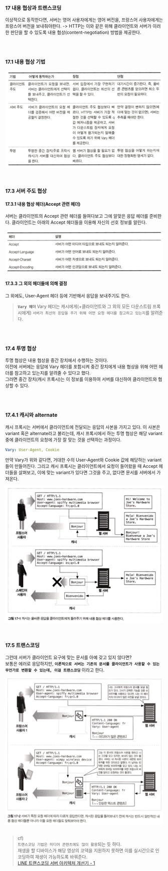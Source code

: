 
<br>
<br>
<br>


### 17 내용 협상과 트랜스코딩
이상적으로 동작한다면, 서버는 영어 사용자에게는 영어 버전을, 프랑스어 사용자에게는 프랑스어 버전을 보내줘야한다. -> HTTP는 이와 같은 위해 클라이언트와 서버가 이러한 판단을 할 수 있도록 내용 협상(content-negotiation) 방법을 제공한다.

<br>
<br>

### 17.1 내용 협상 기법  
<div align="center">
    <img src="./img/1.png" alt="" style="width: 600px;" />
</div>

<br>
<br>

### 17.3 서버 주도 협상

#### 17.3.1 내용 협상 헤더(Accept 관련 헤더)  
서버는 클라이언트의 Accept 관련 헤더를 들여다보고 그에 알맞은 응답 헤더를 준비한다. 
클라이언트는 아래의 Accept 헤더들을 이용해 자신의 선호 정보를 알린다.  
<div align="center">
    <img src="./img/2.png" alt="" style="width: 600px;" />
</div>

#### 17.3.3 그 외의 헤더들에 의해 결정
그 외에도, User-Agent 헤더 등에 기반해서 응답을 보내주기도 한다.  

> **`Vary 헤더`**
> Vary 헤더는 캐시에게(+클라이언트와 그 외의 모든 다운스트림 프록시에게) `서버가 최선의 응답을 주기 위해 어떤 요청 헤더를 참고하고 있는지`를 알려준다.

<br>
<br>

### 17.4 투명 협상  
투명 협상은 내용 협상을 중간 장치에서 수행하는 것이다.  
이전에 서버에는 응답에 Vary 헤더를 포함시켜 중간 장치에게 내용 협상을 위해 어떤 헤더를 참고하고 있는지를 알려줄 수 있다고 했다.  
그러면 중간 장치(캐시 프록시)는 이 정보를 이용하여 서버를 대신하여 클라이언트와 협상할 수 있다.  

<br>
<br>

### 17.4.1 캐시와 alternate
캐시 프록시는 서버에서 클라이언트에 전달되는 응답의 사본을 가지고 있다. 이 사본은 variant 혹은 alternate라고 불리는데, 캐시 프록시에서 하는 투명 협상은 해당 variant 중에 클라이언트의 요청에 가장 잘 맞는 것을 선택하는 과정이다.  

``` yml
Vary: User-Agent, Cookie
```
만약 Vary가 위와 같다면, 거대한 수의 User-Agent와 Cookie 값에 해당하는 variant 들이 만들어진다. 그리고 캐시 프록시는 클라이언트에서 요청이 들어왔을 때 Accept 헤더들을 살펴보고, 이에 맞는 variant가 있다면 그것을 주고, 없다면 문서를 서버에서 가져온다.  

<div align="center">
    <img src="./img/3.png" alt="" style="width: 600px;" />
</div>

<br>
<br>

### 17.5 트랜스코딩  
그런데 서버가 클라이언트 요구에 맞는 문서를 아예 갖고 있지 않다면?  
보통은 에러로 응답하지만, **`이론적으로 서버는 기존의 문서를 클라이언트가 사용할 수 있는 무언가로 변환할 수 있는데, 이걸 트랜스코딩`** 이라고 한다.

<div align="center">
    <img src="./img/4.png" alt="" style="width: 600px;" />
</div>

<br>

> cf)  
> `트랜스코딩 기법은 미디어 콘텐츠에도 많이 활용`되는 듯 하다.  
> 재생을 할 디바이스가 해당 영상의 코덱을 지원하지 못하면 이를 실시간으로 인코딩하여 재생이 가능하도록 바꿔준다.  
> [LINE 트랜스코딩 서버 아키텍처 개선기 - 1](https://engineering.linecorp.com/ko/blog/line-transcoding-server-architecture-improvement-1/)